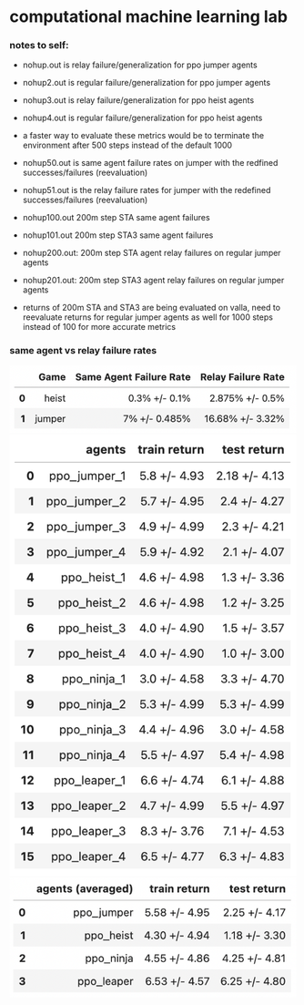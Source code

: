 # computational machine learning lab

### notes to self:
* nohup.out is relay failure/generalization for ppo jumper agents
* nohup2.out is regular failure/generalization for ppo jumper agents
* nohup3.out is relay failure/generalization for ppo heist agents
* nohup4.out is regular failure/generalization for ppo heist agents
* a faster way to evaluate these metrics would be to terminate the environment after 500 steps instead of the default 1000 

* nohup50.out is same agent failure rates on jumper with the redfined successes/failures (reevaluation)
* nohup51.out is the relay failure rates for jumper with the redefined successes/failures (reevaluation)

* nohup100.out 200m step STA same agent failures
* nohup101.out 200m step STA3 same agent failures
* nohup200.out: 200m step STA agent relay failures on regular jumper agents
* nohup201.out: 200m step STA3 agent relay failures on regular jumper agents

* returns of 200m STA and STA3 are being evaluated on valla, need to reevaluate returns for regular jumper agents as well for 1000 steps instead of 100 for more accurate metrics

### same agent vs relay failure rates
![same agent vs relay failures](docs/relay_metrics.png)
![training env returns](docs/train_test_returns_new.png)
![testing env returns](docs/train_test_returns_averaged_new.png)